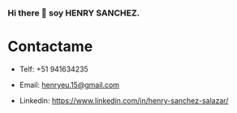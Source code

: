 ### Hi there 👋 soy HENRY SANCHEZ.

# Contactame

* Telf: +51 941634235

* Email: henryeu.15@gmail.com

* Linkedin: https://www.linkedin.com/in/henry-sanchez-salazar/





